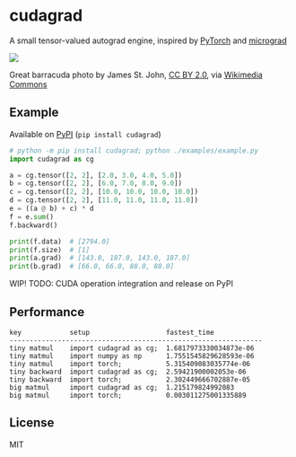 # cudagrad

A small tensor-valued autograd engine, inspired by [PyTorch](https://github.com/pytorch/pytorch) and [micrograd](https://github.com/karpathy/micrograd)

![](https://upload.wikimedia.org/wikipedia/commons/thumb/4/48/Sphyraena_barracuda_%28great_barracuda%29_%28Little_San_Salvador_Island%2C_Bahamas%29_%2816182815352%29.jpg/320px-Sphyraena_barracuda_%28great_barracuda%29_%28Little_San_Salvador_Island%2C_Bahamas%29_%2816182815352%29.jpg)

Great barracuda photo by James St. John, [CC BY 2.0](https://creativecommons.org/licenses/by/2.0/), via [Wikimedia Commons](https://commons.wikimedia.org/wiki/File:Sphyraena_barracuda_(great_barracuda)_(Little_San_Salvador_Island,_Bahamas)_(16182815352).jpg)

## Example

Available on [PyPI](https://pypi.org/project/cudagrad/) (`pip install cudagrad`)

```py
# python -m pip install cudagrad; python ./examples/example.py
import cudagrad as cg

a = cg.tensor([2, 2], [2.0, 3.0, 4.0, 5.0])
b = cg.tensor([2, 2], [6.0, 7.0, 8.0, 9.0])
c = cg.tensor([2, 2], [10.0, 10.0, 10.0, 10.0])
d = cg.tensor([2, 2], [11.0, 11.0, 11.0, 11.0])
e = ((a @ b) + c) * d
f = e.sum()
f.backward()

print(f.data)  # [2794.0]
print(f.size)  # [1]
print(a.grad)  # [143.0, 187.0, 143.0, 187.0]
print(b.grad)  # [66.0, 66.0, 88.0, 88.0]
```

WIP! TODO: CUDA operation integration and release on PyPI

## Performance

```
key            setup                   fastest_time            
---------------------------------------------------------------
tiny matmul    import cudagrad as cg;  1.6817973330034873e-06  
tiny matmul    import numpy as np      1.7551545829628593e-06  
tiny matmul    import torch;           5.315409083035774e-06   
tiny backward  import cudagrad as cg;  2.59421900002053e-06    
tiny backward  import torch;           2.302449666702887e-05   
big matmul     import cudagrad as cg;  1.215179824992083       
big matmul     import torch;           0.003011275001335889    

```

## License

MIT
